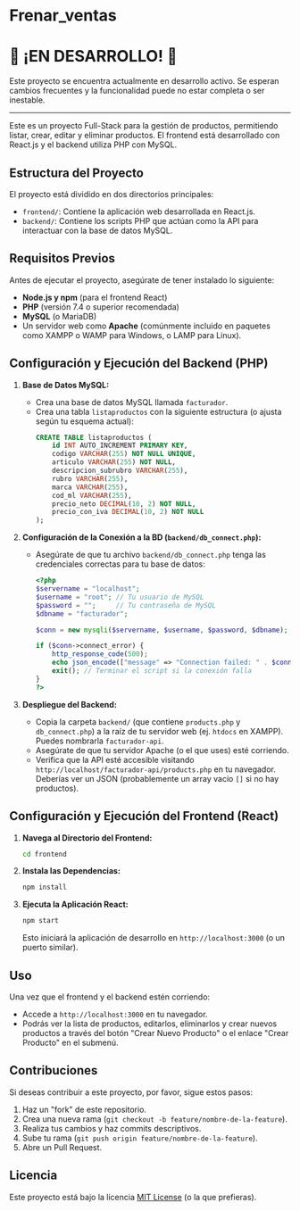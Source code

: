 # Frenar_ventas

# 🚧 ¡EN DESARROLLO! 🚧

Este proyecto se encuentra actualmente en desarrollo activo. Se esperan cambios frecuentes y la funcionalidad puede no estar completa o ser inestable.

---

Este es un proyecto Full-Stack para la gestión de productos, permitiendo listar, crear, editar y eliminar productos. El frontend está desarrollado con React.js y el backend utiliza PHP con MySQL.

## Estructura del Proyecto

El proyecto está dividido en dos directorios principales:

-   `frontend/`: Contiene la aplicación web desarrollada en React.js.
-   `backend/`: Contiene los scripts PHP que actúan como la API para interactuar con la base de datos MySQL.

## Requisitos Previos

Antes de ejecutar el proyecto, asegúrate de tener instalado lo siguiente:

-   **Node.js y npm** (para el frontend React)
-   **PHP** (versión 7.4 o superior recomendada)
-   **MySQL** (o MariaDB)
-   Un servidor web como **Apache** (comúnmente incluido en paquetes como XAMPP o WAMP para Windows, o LAMP para Linux).

## Configuración y Ejecución del Backend (PHP)

1.  **Base de Datos MySQL:**
    * Crea una base de datos MySQL llamada `facturador`.
    * Crea una tabla `listaproductos` con la siguiente estructura (o ajusta según tu esquema actual):
        ```sql
        CREATE TABLE listaproductos (
            id INT AUTO_INCREMENT PRIMARY KEY,
            codigo VARCHAR(255) NOT NULL UNIQUE,
            articulo VARCHAR(255) NOT NULL,
            descripcion_subrubro VARCHAR(255),
            rubro VARCHAR(255),
            marca VARCHAR(255),
            cod_ml VARCHAR(255),
            precio_neto DECIMAL(10, 2) NOT NULL,
            precio_con_iva DECIMAL(10, 2) NOT NULL
        );
        ```

2.  **Configuración de la Conexión a la BD (`backend/db_connect.php`):**
    * Asegúrate de que tu archivo `backend/db_connect.php` tenga las credenciales correctas para tu base de datos:
        ```php
        <?php
        $servername = "localhost";
        $username = "root"; // Tu usuario de MySQL
        $password = "";     // Tu contraseña de MySQL
        $dbname = "facturador";

        $conn = new mysqli($servername, $username, $password, $dbname);

        if ($conn->connect_error) {
            http_response_code(500);
            echo json_encode(["message" => "Connection failed: " . $conn->connect_error]);
            exit(); // Terminar el script si la conexión falla
        }
        ?>
        ```

3.  **Despliegue del Backend:**
    * Copia la carpeta `backend/` (que contiene `products.php` y `db_connect.php`) a la raíz de tu servidor web (ej. `htdocs` en XAMPP). Puedes nombrarla `facturador-api`.
    * Asegúrate de que tu servidor Apache (o el que uses) esté corriendo.
    * Verifica que la API esté accesible visitando `http://localhost/facturador-api/products.php` en tu navegador. Deberías ver un JSON (probablemente un array vacío `[]` si no hay productos).

## Configuración y Ejecución del Frontend (React)

1.  **Navega al Directorio del Frontend:**
    ```bash
    cd frontend
    ```

2.  **Instala las Dependencias:**
    ```bash
    npm install
    ```

3.  **Ejecuta la Aplicación React:**
    ```bash
    npm start
    ```
    Esto iniciará la aplicación de desarrollo en `http://localhost:3000` (o un puerto similar).

## Uso

Una vez que el frontend y el backend estén corriendo:

-   Accede a `http://localhost:3000` en tu navegador.
-   Podrás ver la lista de productos, editarlos, eliminarlos y crear nuevos productos a través del botón "Crear Nuevo Producto" o el enlace "Crear Producto" en el submenú.

## Contribuciones

Si deseas contribuir a este proyecto, por favor, sigue estos pasos:

1.  Haz un "fork" de este repositorio.
2.  Crea una nueva rama (`git checkout -b feature/nombre-de-la-feature`).
3.  Realiza tus cambios y haz commits descriptivos.
4.  Sube tu rama (`git push origin feature/nombre-de-la-feature`).
5.  Abre un Pull Request.

## Licencia

Este proyecto está bajo la licencia [MIT License](https://opensource.org/licenses/MIT) (o la que prefieras).